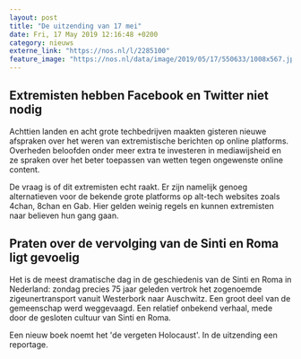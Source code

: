 ```yaml
---
layout: post
title: "De uitzending van 17 mei"
date: Fri, 17 May 2019 12:16:48 +0200
category: nieuws
externe_link: "https://nos.nl/l/2285100"
feature_image: "https://nos.nl/data/image/2019/05/17/550633/1008x567.jpg"
---
```


<h2>Extremisten hebben Facebook en Twitter niet nodig</h2>
<p>Achttien landen en acht grote techbedrijven maakten gisteren nieuwe afspraken over het weren van extremistische berichten op online platforms. Overheden beloofden onder meer extra te investeren in mediawijsheid en ze spraken over het beter toepassen van wetten tegen ongewenste online content.</p>
<p>De vraag is of dit extremisten echt raakt. Er zijn namelijk genoeg alternatieven voor de bekende grote platforms op alt-tech websites zoals 4chan, 8chan en Gab. Hier gelden weinig regels en kunnen extremisten naar believen hun gang gaan.</p>
<h2>Praten over de vervolging van de Sinti en Roma ligt gevoelig</h2>
<p>Het is de meest dramatische dag in de geschiedenis van de Sinti en Roma in Nederland: zondag precies 75 jaar geleden vertrok het zogenoemde zigeunertransport vanuit Westerbork naar Auschwitz. Een groot deel van de gemeenschap werd weggevaagd. Een relatief onbekend verhaal, mede door de gesloten cultuur van Sinti en Roma.</p>
<p>Een nieuw boek noemt het 'de vergeten Holocaust'. In de uitzending een reportage.</p>
